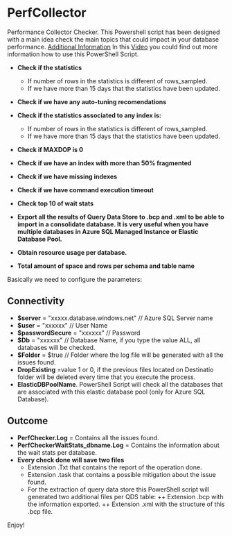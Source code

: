 # PerfCollector
Performance Collector Checker. This Powershell script has been designed with a main idea check the main topics that could impact in your database performance.
[Additional Information](https://techcommunity.microsoft.com/t5/azure-database-support-blog/lesson-learned-195-performance-health-self-check-for-azure-sql/ba-p/3277878) In this [Video](https://youtu.be/vg6S4He0rxY) you could find out more information how to use this PowerShell Script.

- **Check if the statistics** 
  + If number of rows in the statistics is different of rows_sampled.
  + If we have more than 15 days that the statistics have been updated.

- **Check if we have any auto-tuning recomendations** 

- **Check if the statistics associated to any index is:** 
  + If number of rows in the statistics is different of rows_sampled.
  + If we have more than 15 days that the statistics have been updated.

- **Check if MAXDOP is 0** 

- **Check if we have an index with more than 50% fragmented** 
- **Check if we have missing indexes** 
- **Check if we have command execution timeout** 
- **Check top 10 of wait stats** 
- **Export all the results of Query Data Store to .bcp and .xml to be able to import in a consolidate database. It is very useful when you have multiple databases in Azure SQL Managed Instance or Elastic Database Pool.**
- **Obtain resource usage per database.**
- **Total amount of space and rows per schema and table name**

Basically we need to configure the parameters:

## Connectivity

- **$server** = "xxxxx.database.windows.net" // Azure SQL Server name
- **$user** = "xxxxxx" // User Name
- **$passwordSecure** = "xxxxxx" // Password
- **$Db** = "xxxxxx"      // Database Name, if you type the value ALL, all databases will be checked.
- **$Folder** = $true     // Folder where the log file will be generated with all the issues found.
- **DropExisting** =value 1 or 0, if the previous files located on Destinatio folder will be deleted every time that you execute the process.
- **ElasticDBPoolName**. PowerShell Script will check all the databases that are associated with this elastic database pool (only for Azure SQL Database).

## Outcome

- **PerfChecker.Log** = Contains all the issues found.
- **PerfCheckerWaitStats_dbname.Log** = Contains the information about the wait stats per database.
- **Every check done will save two files**
  + Extension .Txt that contains the report of the operation done. 
  + Extension .task that contains a possible mitigation about the issue found. 
  + For the extraction of query data store this PowerShell script will generated two additional files per QDS table:
    ++ Extension .bcp with the information exported.
    ++ Extension .xml with the structure of this .bcp file.  


Enjoy!
